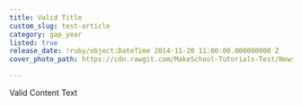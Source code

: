 ```yaml
---
title: Valid Title
custom_slug: test-article
category: gap_year
listed: true
release_date: !ruby/object:DateTime 2014-11-20 11:00:00.000000000 Z
cover_photo_path: https://cdn.rawgit.com/MakeSchool-Tutorials-Test/News_Tests/c5e574e4701c8aea9fc3926362dcde97f8696a7d/7bff96df-5057-4165-8335-6d8c440516a1/cover_photo.jpeg

---
```

Valid Content Text